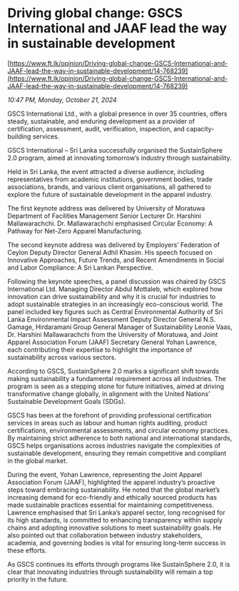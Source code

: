 # Driving global change: GSCS International and JAAF lead the way in sustainable development

[https://www.ft.lk/opinion/Driving-global-change-GSCS-International-and-JAAF-lead-the-way-in-sustainable-development/14-768239](https://www.ft.lk/opinion/Driving-global-change-GSCS-International-and-JAAF-lead-the-way-in-sustainable-development/14-768239)

*10:47 PM, Monday, October 21, 2024*

GSCS International Ltd., with a global presence in over 35 countries, offers steady, sustainable, and enduring development as a provider of certification, assessment, audit, verification, inspection, and capacity-building services.

GSCS International – Sri Lanka successfully organised the SustainSphere 2.0 program, aimed at innovating tomorrow’s industry through sustainability.

Held in Sri Lanka, the event attracted a diverse audience, including representatives from academic institutions, government bodies, trade associations, brands, and various client organisations, all gathered to explore the future of sustainable development in the apparel industry.

The first keynote address was delivered by University of Moratuwa Department of Facilities Management Senior Lecturer Dr. Harshini Mallawarachchi. Dr. Mallawarachchi emphasised Circular Economy: A Pathway for Net-Zero Apparel Manufacturing.

The second keynote address was delivered by Employers’ Federation of Ceylon Deputy Director General Adhil Khasim. His speech focused on Innovative Approaches, Future Trends, and Recent Amendments in Social and Labor Compliance: A Sri Lankan Perspective.

Following the keynote speeches, a panel discussion was chaired by GSCS International Ltd. Managing Director Abdul Mottaleb, which explored how innovation can drive sustainability and why it is crucial for industries to adopt sustainable strategies in an increasingly eco-conscious world. The panel included key figures such as Central Environmental Authority of Sri Lanka Environmental Impact Assessment Deputy Director General N.S. Gamage, Hirdaramani Group General Manager of Sustainability Leonie Vaas, Dr. Harshini Mallawarachchi from the University of Moratuwa, and Joint Apparel Association Forum (JAAF) Secretary General Yohan Lawrence, each contributing their expertise to highlight the importance of sustainability across various sectors.

According to GSCS, SustainSphere 2.0 marks a significant shift towards making sustainability a fundamental requirement across all industries. The program is seen as a stepping stone for future initiatives, aimed at driving transformative change globally, in alignment with the United Nations’ Sustainable Development Goals (SDGs).

GSCS has been at the forefront of providing professional certification services in areas such as labour and human rights auditing, product certifications, environmental assessments, and circular economy practices. By maintaining strict adherence to both national and international standards, GSCS helps organisations across industries navigate the complexities of sustainable development, ensuring they remain competitive and compliant in the global market.

During the event, Yohan Lawrence, representing the Joint Apparel Association Forum (JAAF), highlighted the apparel industry’s proactive steps toward embracing sustainability. He noted that the global market’s increasing demand for eco-friendly and ethically sourced products has made sustainable practices essential for maintaining competitiveness. Lawrence emphasised that Sri Lanka’s apparel sector, long recognised for its high standards, is committed to enhancing transparency within supply chains and adopting innovative solutions to meet sustainability goals. He also pointed out that collaboration between industry stakeholders, academia, and governing bodies is vital for ensuring long-term success in these efforts.

As GSCS continues its efforts through programs like SustainSphere 2.0, it is clear that innovating industries through sustainability will remain a top priority in the future.

